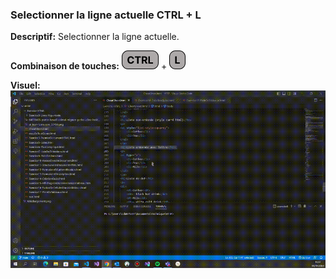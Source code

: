 ### Selectionner la ligne actuelle CTRL + L
**Descriptif:** Selectionner la ligne actuelle.

**Combinaison de touches:** ![CTRL](/touches/CTRL.png) + ![L](/touches/L.png)

**Visuel:**![CTRL - L](/raccourcis/gifs/CTRL-L.gif)